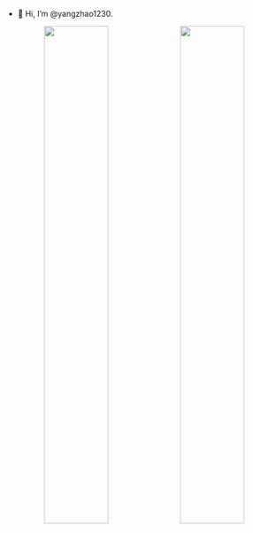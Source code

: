 - 👋 Hi, I’m @yangzhao1230.
<!---
- 👀 I want to work hard while also striving to become more chill.
- 🌱 Starting a new life.
<!---
- 🌱 I’m currently learning ...
- 💞️ I’m looking to collaborate on ...
- 📫 How to reach me ... -->

<!---
yangzhao1230/yangzhao1230 is a ✨ special ✨ repository because its `README.md` (this file) appears on your GitHub profile.
You can click the Preview link to take a look at your changes.
--->

<p align="center">
   <img width="48%" src="https://readme-stats.jonas-bernard.dev/api?username=ddz16&show_icons=true&theme=tokyonight" />
   <img width="48%" src="https://github-readme-streak-stats.herokuapp.com/?user=ddz16&theme=tokyonight" />
</p>
